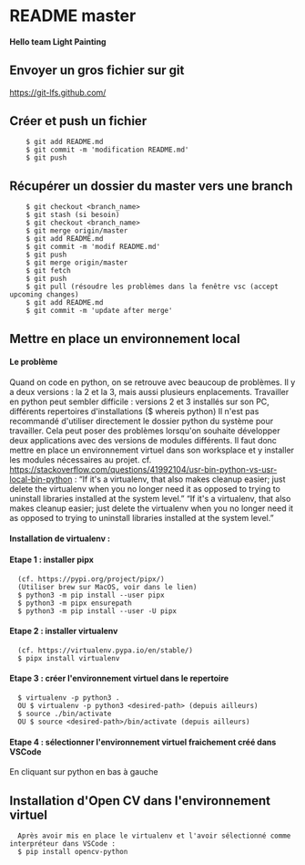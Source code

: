 # README master

#### Hello team Light Painting




## Envoyer un gros fichier sur git
  https://git-lfs.github.com/


## Créer et push un fichier
        $ git add README.md
        $ git commit -m 'modification README.md'
        $ git push


## Récupérer un dossier du master vers une branch
        $ git checkout <branch_name>
        $ git stash (si besoin)
        $ git checkout <branch_name>
        $ git merge origin/master
        $ git add README.md 
        $ git commit -m 'modif README.md'
        $ git push
        $ git merge origin/master
        $ git fetch
        $ git push
        $ git pull (résoudre les problèmes dans la fenêtre vsc (accept upcoming changes)
        $ git add README.md
        $ git commit -m 'update after merge'



## Mettre en place un environnement local

#### Le problème
Quand on code en python, on se retrouve avec beaucoup de problèmes.
Il y a deux versions : la 2 et la 3, mais aussi plusieurs enplacements.
Travailler en python peut sembler difficile : versions 2 et 3 installés sur son PC, différents repertoires d'installations ($ whereis python)
Il n'est pas recommandé d'utiliser directement le dossier python du système pour travailler.
Cela peut poser des problèmes lorsqu'on souhaite développer deux applications avec des versions de modules différents.
Il faut donc mettre en place un environnement virtuel dans son worksplace et y installer les modules nécessaires au projet.
cf. https://stackoverflow.com/questions/41992104/usr-bin-python-vs-usr-local-bin-python :
“If it's a virtualenv, that also makes cleanup easier; just delete the virtualenv when you no longer need it as opposed to trying to uninstall libraries installed at the system level.”
“If it's a virtualenv, that also makes cleanup easier; just delete the virtualenv when you no longer need it as opposed to trying to uninstall libraries installed at the system level.”


#### Installation de virtualenv : 

#### Etape 1 : installer pipx
      (cf. https://pypi.org/project/pipx/)
      (Utiliser brew sur MacOS, voir dans le lien)
      $ python3 -m pip install --user pipx
      $ python3 -m pipx ensurepath
      $ python3 -m pip install --user -U pipx
      
#### Etape 2 : installer virtualenv 
      (cf. https://virtualenv.pypa.io/en/stable/)
      $ pipx install virtualenv

#### Etape 3 : créer l'environnement virtuel dans le repertoire
      $ virtualenv -p python3 .
      OU $ virtualenv -p python3 <desired-path> (depuis ailleurs)
      $ source ./bin/activate
      OU $ source <desired-path>/bin/activate (depuis ailleurs)

#### Etape 4 : sélectionner l'environnement virtuel fraichement créé dans VSCode
En cliquant sur python en bas à gauche



## Installation d'Open CV dans l'environnement virtuel
      Après avoir mis en place le virtualenv et l'avoir sélectionné comme interpréteur dans VSCode :
      $ pip install opencv-python
